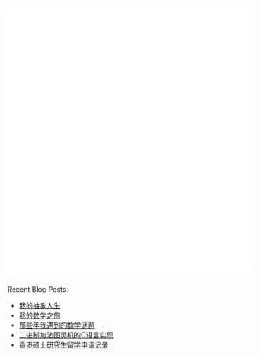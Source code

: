 ![Metrics](/github-metrics.svg)
---
Recent Blog Posts:
<!-- BLOG-POST-LIST:START -->
- [我的抽象人生](https://salvely.github.io/%E6%88%91%E7%9A%84%E6%8A%BD%E8%B1%A1%E4%BA%BA%E7%94%9F/)
- [我的数学之旅](https://salvely.github.io/math-journey/)
- [那些年我遇到的数学谜题](https://salvely.github.io/math-puzzles/)
- [二进制加法图灵机的C语言实现](https://salvely.github.io/%E4%BA%8C%E8%BF%9B%E5%88%B6%E5%8A%A0%E6%B3%95%E5%9B%BE%E7%81%B5%E6%9C%BA%E7%9A%84c%E8%AF%AD%E8%A8%80%E5%AE%9E%E7%8E%B0/)
- [香港硕士研究生留学申请记录](https://salvely.github.io/%E9%A6%99%E6%B8%AF%E7%A1%95%E5%A3%AB%E7%A0%94%E7%A9%B6%E7%94%9F%E7%95%99%E5%AD%A6%E7%94%B3%E8%AF%B7%E8%AE%B0%E5%BD%95/)
<!-- BLOG-POST-LIST:END -->
